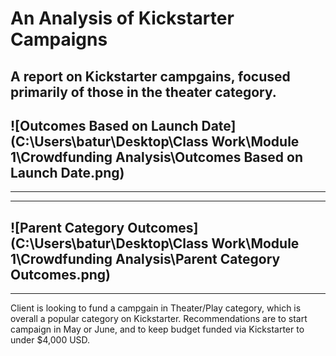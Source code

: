 # An Analysis of Kickstarter Campaigns
A report on Kickstarter campgains, focused primarily of those in the theater category.
---
![Outcomes Based on Launch Date](C:\Users\batur\Desktop\Class Work\Module 1\Crowdfunding Analysis\Outcomes Based on Launch Date.png)
---
---
---
![Parent Category Outcomes](C:\Users\batur\Desktop\Class Work\Module 1\Crowdfunding Analysis\Parent Category Outcomes.png)
---
---
Client is looking to fund a campgain in Theater/Play category, which is overall a popular category on Kickstarter. Recommendations are to start campaign in
May or June, and to keep budget funded via Kickstarter to under $4,000 USD.
